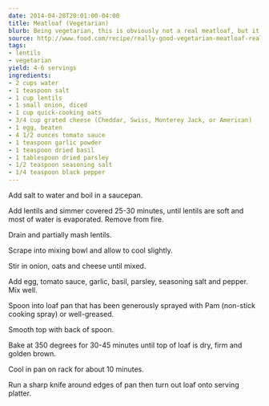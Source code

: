 ```yaml
---
date: 2014-04-28T20:01:00-04:00
title: Meatloaf (Vegetarian)
blurb: Being vegetarian, this is obviously not a real meatloaf, but it's still pretty good.
source: http://www.food.com/recipe/really-good-vegetarian-meatloaf-really-33921
tags:
- lentils
- vegetarian
yield: 4-6 servings
ingredients:
- 2 cups water
- 1 teaspoon salt
- 1 cup lentils
- 1 small onion, diced
- 1 cup quick-cooking oats
- 3/4 cup grated cheese (Cheddar, Swiss, Monterey Jack, or American)
- 1 egg, beaten
- 4 1/2 ounces tomato sauce
- 1 teaspoon garlic powder
- 1 teaspoon dried basil
- 1 tablespoon dried parsley
- 1/2 teaspoon seasoning salt
- 1/4 teaspoon black pepper
---
```

Add salt to water and boil in a saucepan.

Add lentils and simmer covered 25-30 minutes, until lentils are soft and
most of water is evaporated.  Remove from fire.

Drain and partially mash lentils.
 
Scrape into mixing bowl and allow to cool slightly.

Stir in onion, oats and cheese until mixed.

Add egg, tomato sauce, garlic, basil, parsley, seasoning salt and pepper.
Mix well.

Spoon into loaf pan that has been generously sprayed with Pam (non-stick
cooking spray) or well-greased.

Smooth top with back of spoon.

Bake at 350 degrees for 30-45 minutes until top of loaf is dry, firm and
golden brown.

Cool in pan on rack for about 10 minutes.

Run a sharp knife around edges of pan then turn out loaf onto serving
platter.

